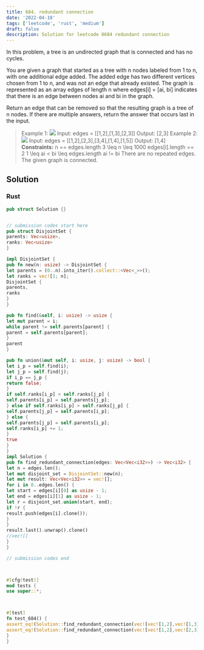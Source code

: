 ```yaml
---
title: 684. redundant connection
date: '2022-04-18'
tags: ['leetcode', 'rust', 'medium']
draft: false
description: Solution for leetcode 0684 redundant connection
---
```




In this problem, a tree is an undirected graph that is connected and has no cycles.

You are given a graph that started as a tree with n nodes labeled from 1 to n, with one additional edge added. The added edge has two different vertices chosen from 1 to n, and was not an edge that already existed. The graph is represented as an array edges of length n where edges[i] <TeX>=</TeX> [ai, bi] indicates that there is an edge between nodes ai and bi in the graph.

Return an edge that can be removed so that the resulting graph is a tree of n nodes. If there are multiple answers, return the answer that occurs last in the input.



>   Example 1:
>   ![](https://assets.leetcode.com/uploads/2021/05/02/reduntant1-1-graph.jpg)
>   Input: edges <TeX>=</TeX> [[1,2],[1,3],[2,3]]
>   Output: [2,3]
>   Example 2:
>   ![](https://assets.leetcode.com/uploads/2021/05/02/reduntant1-2-graph.jpg)
>   Input: edges <TeX>=</TeX> [[1,2],[2,3],[3,4],[1,4],[1,5]]
>   Output: [1,4]
**Constraints:**
>   	n <TeX>=</TeX><TeX>=</TeX> edges.length
>   	3 <TeX>\leq</TeX> n <TeX>\leq</TeX> 1000
>   	edges[i].length <TeX>=</TeX><TeX>=</TeX> 2
>   	1 <TeX>\leq</TeX> ai < bi <TeX>\leq</TeX> edges.length
>   	ai !<TeX>=</TeX> bi
>   	There are no repeated edges.
>   	The given graph is connected.


## Solution


### Rust
```rust
pub struct Solution {}


// submission codes start here
pub struct DisjointSet {
parents: Vec<usize>,
ranks: Vec<usize>
}

impl DisjointSet {
pub fn new(n: usize) -> DisjointSet {
let parents = (0..n).into_iter().collect::<Vec<_>>();
let ranks = vec![1; n];
DisjointSet {
parents,
ranks
}
}

pub fn find(&self, i: usize) -> usize {
let mut parent = i;
while parent != self.parents[parent] {
parent = self.parents[parent];
}
parent
}

pub fn union(&mut self, i: usize, j: usize) -> bool {
let i_p = self.find(i);
let j_p = self.find(j);
if i_p == j_p {
return false;
}
if self.ranks[i_p] < self.ranks[j_p] {
self.parents[i_p] = self.parents[j_p];
} else if self.ranks[i_p] > self.ranks[j_p] {
self.parents[j_p] = self.parents[i_p];
} else {
self.parents[j_p] = self.parents[i_p];
self.ranks[i_p] += 1;
}
true
}
}
impl Solution {
pub fn find_redundant_connection(edges: Vec<Vec<i32>>) -> Vec<i32> {
let n = edges.len();
let mut disjoint_set = DisjointSet::new(n);
let mut result: Vec<Vec<i32>> = vec![];
for i in 0..edges.len() {
let start = edges[i][0] as usize - 1;
let end = edges[i][1] as usize - 1;
let r = disjoint_set.union(start, end);
if !r {
result.push(edges[i].clone());
}
}
result.last().unwrap().clone()
//vec![]
}
}

// submission codes end



#[cfg(test)]
mod tests {
use super::*;



#[test]
fn test_684() {
assert_eq!(Solution::find_redundant_connection(vec![vec![1,2],vec![1,3],vec![2,3]]), vec![2, 3]);
assert_eq!(Solution::find_redundant_connection(vec![vec![1,2],vec![2,3],vec![3,4],vec![1,4],vec![1,5]]), vec![1, 4]);
}
}

```
